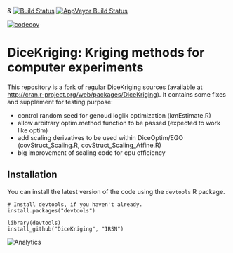 <i class="fab fa-linux"></i> & <i class="fab fa-apple"></i> [![Build Status](https://travis-ci.org/IRSN/DiceKriging.png)](https://travis-ci.org/IRSN/DiceKriging)
<i class="fab fa-windows"></i> [![AppVeyor Build Status](https://ci.appveyor.com/api/projects/status/github/IRSN/DiceKriging?branch=master&svg=true)](https://ci.appveyor.com/project/IRSN/DiceKriging)

[![codecov](https://codecov.io/gh/IRSN/DiceKriging/branch/master/graph/badge.svg)](https://codecov.io/gh/IRSN/DiceKriging)

# DiceKriging: Kriging methods for computer experiments

This repository is a fork of regular DiceKriging sources (available at http://cran.r-project.org/web/packages/DiceKriging).
It contains some fixes and supplement for testing purpose:

 * control random seed for genoud loglik optimization (kmEstimate.R)
 * allow arbitrary optim.method function to be passed (expected to work like optim)
 * add scaling derivatives to be used within DiceOptim/EGO (covStruct_Scaling.R, covStruct_Scaling_Affine.R)
 * big improvement of scaling code for cpu efficiency

Installation
------------

You can install the latest version of the code using the `devtools` R package.

```
# Install devtools, if you haven't already.
install.packages("devtools")

library(devtools)
install_github("DiceKriging", "IRSN")
```

![Analytics](https://ga-beacon.appspot.com/UA-109580-20/DiceKriging)

